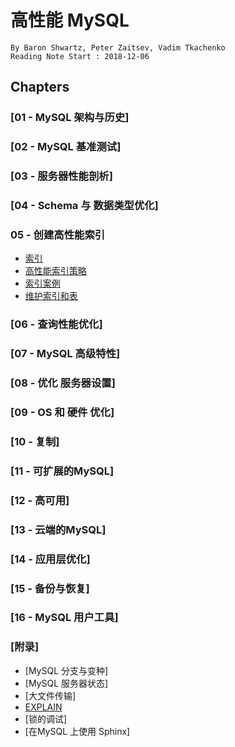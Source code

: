 # 高性能 MySQL
```
By Baron Shwartz, Peter Zaitsev, Vadim Tkachenko
Reading Note Start : 2018-12-06
```
## Chapters

### [01 - MySQL 架构与历史]
### [02 - MySQL 基准测试]
### [03 - 服务器性能剖析]
### [04 - Schema 与 数据类型优化]

### 05 - 创建高性能索引
* [索引](chapter/chapter-5-1_index.md)  
* [高性能索引策略](chapter/chapter-5-2_index-hp.md)  
* [索引案例](chapter/chapter-5-3_index-case.md)  
* [维护索引和表](chapter/chapter-5-4_maintain-index-and-table.md)  

### [06 - 查询性能优化]
### [07 - MySQL 高级特性]
### [08 - 优化 服务器设置]
### [09 - OS 和 硬件 优化]
### [10 - 复制]
### [11 - 可扩展的MySQL]
### [12 - 高可用]
### [13 - 云端的MySQL]
### [14 - 应用层优化]
### [15 - 备份与恢复]
### [16 - MySQL 用户工具]
### [附录]
* [MySQL 分支与变种]
* [MySQL 服务器状态]
* [大文件传输]
* [EXPLAIN](chapter/appendix-explain.md)
* [锁的调试]
* [在MySQL 上使用 Sphinx]
